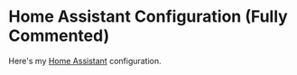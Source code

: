 # Home Assistant Configuration (Fully Commented)

Here's my [Home Assistant](https://home-assistant.io/) configuration. 
